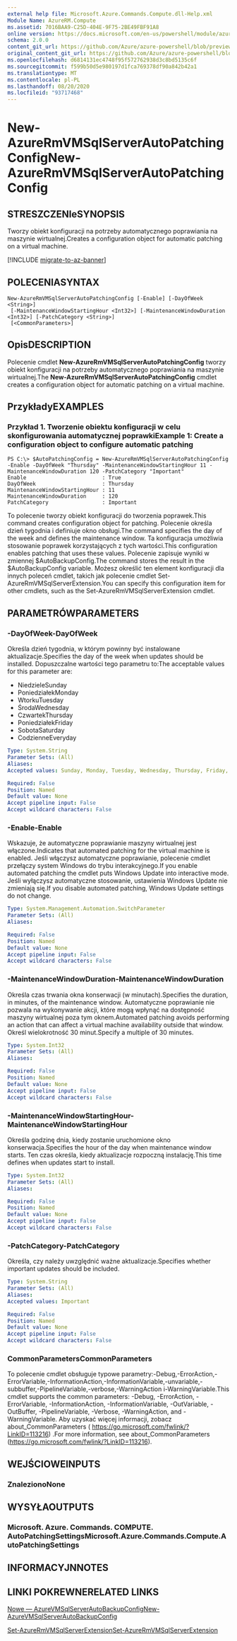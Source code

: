 ```yaml
---
external help file: Microsoft.Azure.Commands.Compute.dll-Help.xml
Module Name: AzureRM.Compute
ms.assetid: 7016BAA9-C25D-404E-9F75-2BE49FBF91A8
online version: https://docs.microsoft.com/en-us/powershell/module/azurerm.compute/new-azurermvmsqlserverautopatchingconfig
schema: 2.0.0
content_git_url: https://github.com/Azure/azure-powershell/blob/preview/src/ResourceManager/Compute/Commands.Compute/help/New-AzureRmVMSqlServerAutoPatchingConfig.md
original_content_git_url: https://github.com/Azure/azure-powershell/blob/preview/src/ResourceManager/Compute/Commands.Compute/help/New-AzureRmVMSqlServerAutoPatchingConfig.md
ms.openlocfilehash: d6814131ec4748f95f572762938d3c8bd5135c6f
ms.sourcegitcommit: f599b50d5e980197d1fca769378df90a842b42a1
ms.translationtype: MT
ms.contentlocale: pl-PL
ms.lasthandoff: 08/20/2020
ms.locfileid: "93717468"
---
```

# <span data-ttu-id="58b69-101">New-AzureRmVMSqlServerAutoPatchingConfig</span><span class="sxs-lookup"><span data-stu-id="58b69-101">New-AzureRmVMSqlServerAutoPatchingConfig</span></span>

## <span data-ttu-id="58b69-102">STRESZCZENIe</span><span class="sxs-lookup"><span data-stu-id="58b69-102">SYNOPSIS</span></span>
<span data-ttu-id="58b69-103">Tworzy obiekt konfiguracji na potrzeby automatycznego poprawiania na maszynie wirtualnej.</span><span class="sxs-lookup"><span data-stu-id="58b69-103">Creates a configuration object for automatic patching on a virtual machine.</span></span>

[!INCLUDE [migrate-to-az-banner](../../includes/migrate-to-az-banner.md)]

## <span data-ttu-id="58b69-104">POLECENIA</span><span class="sxs-lookup"><span data-stu-id="58b69-104">SYNTAX</span></span>

```
New-AzureRmVMSqlServerAutoPatchingConfig [-Enable] [-DayOfWeek <String>]
 [-MaintenanceWindowStartingHour <Int32>] [-MaintenanceWindowDuration <Int32>] [-PatchCategory <String>]
 [<CommonParameters>]
```

## <span data-ttu-id="58b69-105">Opis</span><span class="sxs-lookup"><span data-stu-id="58b69-105">DESCRIPTION</span></span>
<span data-ttu-id="58b69-106">Polecenie cmdlet **New-AzureRmVMSqlServerAutoPatchingConfig** tworzy obiekt konfiguracji na potrzeby automatycznego poprawiania na maszynie wirtualnej.</span><span class="sxs-lookup"><span data-stu-id="58b69-106">The **New-AzureRmVMSqlServerAutoPatchingConfig** cmdlet creates a configuration object for automatic patching on a virtual machine.</span></span>

## <span data-ttu-id="58b69-107">Przykłady</span><span class="sxs-lookup"><span data-stu-id="58b69-107">EXAMPLES</span></span>

### <span data-ttu-id="58b69-108">Przykład 1. Tworzenie obiektu konfiguracji w celu skonfigurowania automatycznej poprawki</span><span class="sxs-lookup"><span data-stu-id="58b69-108">Example 1: Create a configuration object to configure automatic patching</span></span>
```
PS C:\> $AutoPatchingConfig = New-AzureRmVMSqlServerAutoPatchingConfig -Enable -DayOfWeek "Thursday" -MaintenanceWindowStartingHour 11 -MaintenanceWindowDuration 120 -PatchCategory "Important"
Enable                        : True
DayOfWeek                     : Thursday
MaintenanceWindowStartingHour : 11
MaintenanceWindowDuration     : 120
PatchCategory                 : Important
```

<span data-ttu-id="58b69-109">To polecenie tworzy obiekt konfiguracji do tworzenia poprawek.</span><span class="sxs-lookup"><span data-stu-id="58b69-109">This command creates configuration object for patching.</span></span>
<span data-ttu-id="58b69-110">Polecenie określa dzień tygodnia i definiuje okno obsługi.</span><span class="sxs-lookup"><span data-stu-id="58b69-110">The command specifies the day of the week and defines the maintenance window.</span></span>
<span data-ttu-id="58b69-111">Ta konfiguracja umożliwia stosowanie poprawek korzystających z tych wartości.</span><span class="sxs-lookup"><span data-stu-id="58b69-111">This configuration enables patching that uses these values.</span></span>
<span data-ttu-id="58b69-112">Polecenie zapisuje wyniki w zmiennej $AutoBackupConfig.</span><span class="sxs-lookup"><span data-stu-id="58b69-112">The command stores the result in the $AutoBackupConfig variable.</span></span>
<span data-ttu-id="58b69-113">Możesz określić ten element konfiguracji dla innych poleceń cmdlet, takich jak polecenie cmdlet Set-AzureRmVMSqlServerExtension.</span><span class="sxs-lookup"><span data-stu-id="58b69-113">You can specify this configuration item for other cmdlets, such as the Set-AzureRmVMSqlServerExtension cmdlet.</span></span>

## <span data-ttu-id="58b69-114">PARAMETRÓW</span><span class="sxs-lookup"><span data-stu-id="58b69-114">PARAMETERS</span></span>

### <span data-ttu-id="58b69-115">-DayOfWeek</span><span class="sxs-lookup"><span data-stu-id="58b69-115">-DayOfWeek</span></span>
<span data-ttu-id="58b69-116">Określa dzień tygodnia, w którym powinny być instalowane aktualizacje.</span><span class="sxs-lookup"><span data-stu-id="58b69-116">Specifies the day of the week when updates should be installed.</span></span>
<span data-ttu-id="58b69-117">Dopuszczalne wartości tego parametru to:</span><span class="sxs-lookup"><span data-stu-id="58b69-117">The acceptable values for this parameter are:</span></span>
- <span data-ttu-id="58b69-118">Niedziele</span><span class="sxs-lookup"><span data-stu-id="58b69-118">Sunday</span></span>
- <span data-ttu-id="58b69-119">Poniedziałek</span><span class="sxs-lookup"><span data-stu-id="58b69-119">Monday</span></span>
- <span data-ttu-id="58b69-120">Wtorku</span><span class="sxs-lookup"><span data-stu-id="58b69-120">Tuesday</span></span>
- <span data-ttu-id="58b69-121">Środa</span><span class="sxs-lookup"><span data-stu-id="58b69-121">Wednesday</span></span>
- <span data-ttu-id="58b69-122">Czwartek</span><span class="sxs-lookup"><span data-stu-id="58b69-122">Thursday</span></span>
- <span data-ttu-id="58b69-123">Poniedziałek</span><span class="sxs-lookup"><span data-stu-id="58b69-123">Friday</span></span>
- <span data-ttu-id="58b69-124">Sobota</span><span class="sxs-lookup"><span data-stu-id="58b69-124">Saturday</span></span>
- <span data-ttu-id="58b69-125">Codzienne</span><span class="sxs-lookup"><span data-stu-id="58b69-125">Everyday</span></span>

```yaml
Type: System.String
Parameter Sets: (All)
Aliases:
Accepted values: Sunday, Monday, Tuesday, Wednesday, Thursday, Friday, Saturday, Everyday

Required: False
Position: Named
Default value: None
Accept pipeline input: False
Accept wildcard characters: False
```

### <span data-ttu-id="58b69-126">-Enable</span><span class="sxs-lookup"><span data-stu-id="58b69-126">-Enable</span></span>
<span data-ttu-id="58b69-127">Wskazuje, że automatyczne poprawianie maszyny wirtualnej jest włączone.</span><span class="sxs-lookup"><span data-stu-id="58b69-127">Indicates that automated patching for the virtual machine is enabled.</span></span>
<span data-ttu-id="58b69-128">Jeśli włączysz automatyczne poprawianie, polecenie cmdlet przełączy system Windows do trybu interakcyjnego.</span><span class="sxs-lookup"><span data-stu-id="58b69-128">If you enable automated patching the cmdlet puts Windows Update into interactive mode.</span></span>
<span data-ttu-id="58b69-129">Jeśli wyłączysz automatyczne stosowanie, ustawienia Windows Update nie zmieniają się.</span><span class="sxs-lookup"><span data-stu-id="58b69-129">If you disable automated patching, Windows Update settings do not change.</span></span>

```yaml
Type: System.Management.Automation.SwitchParameter
Parameter Sets: (All)
Aliases:

Required: False
Position: Named
Default value: None
Accept pipeline input: False
Accept wildcard characters: False
```

### <span data-ttu-id="58b69-130">-MaintenanceWindowDuration</span><span class="sxs-lookup"><span data-stu-id="58b69-130">-MaintenanceWindowDuration</span></span>
<span data-ttu-id="58b69-131">Określa czas trwania okna konserwacji (w minutach).</span><span class="sxs-lookup"><span data-stu-id="58b69-131">Specifies the duration, in minutes, of the maintenance window.</span></span>
<span data-ttu-id="58b69-132">Automatyczne poprawianie nie pozwala na wykonywanie akcji, które mogą wpłynąć na dostępność maszyny wirtualnej poza tym oknem.</span><span class="sxs-lookup"><span data-stu-id="58b69-132">Automated patching avoids performing an action that can affect a virtual machine availability outside that window.</span></span>
<span data-ttu-id="58b69-133">Określ wielokrotność 30 minut.</span><span class="sxs-lookup"><span data-stu-id="58b69-133">Specify a multiple of 30 minutes.</span></span>

```yaml
Type: System.Int32
Parameter Sets: (All)
Aliases:

Required: False
Position: Named
Default value: None
Accept pipeline input: False
Accept wildcard characters: False
```

### <span data-ttu-id="58b69-134">-MaintenanceWindowStartingHour</span><span class="sxs-lookup"><span data-stu-id="58b69-134">-MaintenanceWindowStartingHour</span></span>
<span data-ttu-id="58b69-135">Określa godzinę dnia, kiedy zostanie uruchomione okno konserwacja.</span><span class="sxs-lookup"><span data-stu-id="58b69-135">Specifies the hour of the day when maintenance window starts.</span></span>
<span data-ttu-id="58b69-136">Ten czas określa, kiedy aktualizacje rozpoczną instalację.</span><span class="sxs-lookup"><span data-stu-id="58b69-136">This time defines when updates start to install.</span></span>

```yaml
Type: System.Int32
Parameter Sets: (All)
Aliases:

Required: False
Position: Named
Default value: None
Accept pipeline input: False
Accept wildcard characters: False
```

### <span data-ttu-id="58b69-137">-PatchCategory</span><span class="sxs-lookup"><span data-stu-id="58b69-137">-PatchCategory</span></span>
<span data-ttu-id="58b69-138">Określa, czy należy uwzględnić ważne aktualizacje.</span><span class="sxs-lookup"><span data-stu-id="58b69-138">Specifies whether important updates should be included.</span></span>

```yaml
Type: System.String
Parameter Sets: (All)
Aliases:
Accepted values: Important

Required: False
Position: Named
Default value: None
Accept pipeline input: False
Accept wildcard characters: False
```

### <span data-ttu-id="58b69-139">CommonParameters</span><span class="sxs-lookup"><span data-stu-id="58b69-139">CommonParameters</span></span>
<span data-ttu-id="58b69-140">To polecenie cmdlet obsługuje typowe parametry:-Debug,-ErrorAction,-ErrorVariable,-InformationAction,-InformationVariable,-unvariable,-subbuffer,-PipelineVariable,-verbose,-WarningAction i-WarningVariable.</span><span class="sxs-lookup"><span data-stu-id="58b69-140">This cmdlet supports the common parameters: -Debug, -ErrorAction, -ErrorVariable, -InformationAction, -InformationVariable, -OutVariable, -OutBuffer, -PipelineVariable, -Verbose, -WarningAction, and -WarningVariable.</span></span> <span data-ttu-id="58b69-141">Aby uzyskać więcej informacji, zobacz about_CommonParameters ( https://go.microsoft.com/fwlink/?LinkID=113216) .</span><span class="sxs-lookup"><span data-stu-id="58b69-141">For more information, see about_CommonParameters (https://go.microsoft.com/fwlink/?LinkID=113216).</span></span>

## <span data-ttu-id="58b69-142">WEJŚCIOWE</span><span class="sxs-lookup"><span data-stu-id="58b69-142">INPUTS</span></span>

### <span data-ttu-id="58b69-143">Znaleziono</span><span class="sxs-lookup"><span data-stu-id="58b69-143">None</span></span>

## <span data-ttu-id="58b69-144">WYSYŁA</span><span class="sxs-lookup"><span data-stu-id="58b69-144">OUTPUTS</span></span>

### <span data-ttu-id="58b69-145">Microsoft. Azure. Commands. COMPUTE. AutoPatchingSettings</span><span class="sxs-lookup"><span data-stu-id="58b69-145">Microsoft.Azure.Commands.Compute.AutoPatchingSettings</span></span>

## <span data-ttu-id="58b69-146">INFORMACYJN</span><span class="sxs-lookup"><span data-stu-id="58b69-146">NOTES</span></span>

## <span data-ttu-id="58b69-147">LINKI POKREWNE</span><span class="sxs-lookup"><span data-stu-id="58b69-147">RELATED LINKS</span></span>

[<span data-ttu-id="58b69-148">Nowe — AzureVMSqlServerAutoBackupConfig</span><span class="sxs-lookup"><span data-stu-id="58b69-148">New-AzureVMSqlServerAutoBackupConfig</span></span>](./New-AzureVMSqlServerAutoBackupConfig.md)

[<span data-ttu-id="58b69-149">Set-AzureRmVMSqlServerExtension</span><span class="sxs-lookup"><span data-stu-id="58b69-149">Set-AzureRmVMSqlServerExtension</span></span>](./Set-AzureRMVMSqlServerExtension.md)



